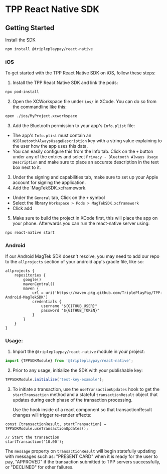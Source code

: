 
# TPP React Native SDK
## Getting Started
Install the SDK
```bash
npm install @tripleplaypay/react-native
```
### iOS
To get started with the TPP React Native SDK on iOS, follow these steps:
1. Install the TPP React Native SDK and link the pods:
```bash
npx pod-install
```
2. Open the XCWorkspace file under `ios/` in XCode. You can do so from the commandline like this:
```bash
open ./ios/MyProject.xcworkspace
```
3. Add the Bluetooth permission to your app's `Info.plist` file:
  - The app's `Info.plist` must contain an `NSBluetoothAlwaysUsageDescription` key with a string value explaining to the user how the app uses this data.
  - You can easily configure this from the Info tab. Click on the `+` button under any of the entries and select `Privacy - Bluetooth Always Usage Description` and make sure to place an accurate description in the text box next to it.
3. Under the signing and capabilities tab, make sure to set up your Apple account for signing the application.
4. Add the `MagTekSDK.xcframework.
  - Under the `General` tab, Click on the `+` symbol
  - Select the library `Workspace > Pods > MagTekSDK.xcframework`
  - Click add
5. Make sure to build the project in XCode first, this will place the app on your phone. Afterwards you can run the react-native server using:
```bash
npx react-native start
```

### Android

If our Android MagTek SDK doesn't resolve, you may need to add our repo to the `allprojects` section of your android app's gradle file, like so:

```
allprojects {
    repositories {
        google()
        mavenCentral()
        maven {
            url = uri('https://maven.pkg.github.com/TriplePlayPay/TPP-Android-MagTekSDK')
            credentials {
                username "${GITHUB_USER}"
                password "${GITHUB_TOKEN}"
            }
        }
    }
}
```

### Usage:

1. Import the `@tripleplaypay/react-native` module in your project:
```jsx
import {TPPSDKModule} from '@tripleplaypay/react-native';
```

2. Prior to any usage, initialize the SDK with your publishable key:
```jsx
TPPSDKModule.initialize('test-key-example');
```

3. To initiate a transaction, use the `useTransactionUpdates` hook to get the `startTransaction` method and a stateful `transactionResult` object that updates during each phase of the transaction processing. 
   
   Use the hook inside of a react component so that transactionResult changes will trigger re-render effects:

```tsx
const {transactionResult, startTransaction} = TPPSDKModule.useTransactionUpdates();

// Start the transaction
startTransaction('10.00');

```
The `message` property on `transactionResult` will begin statefully updating with messages such as:
"PRESENT CARD" when it is ready for the user to pay, "APPROVED" if the transaction submitted to TPP servers successfully, or "DECLINED" for other failures.